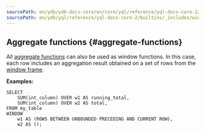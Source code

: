 ```yaml
---
sourcePath: en/ydb/ydb-docs-core/en/core/yql/reference/yql-docs-core-2/builtins/_includes/window/aggregate.md
sourcePath: en/ydb/yql/reference/yql-docs-core-2/builtins/_includes/window/aggregate.md
---
```

## Aggregate functions {#aggregate-functions}

All [aggregate functions](../../aggregation.md) can also be used as window functions.
In this case, each row includes an aggregation result obtained on a set of rows from the [window frame](../../../syntax/window.md#frame).

**Examples:**
``` yql
SELECT
    SUM(int_column) OVER w1 AS running_total,
    SUM(int_column) OVER w2 AS total,
FROM my_table
WINDOW
    w1 AS (ROWS BETWEEN UNBOUNDED PRECEDING AND CURRENT ROW),
    w2 AS ();
```
